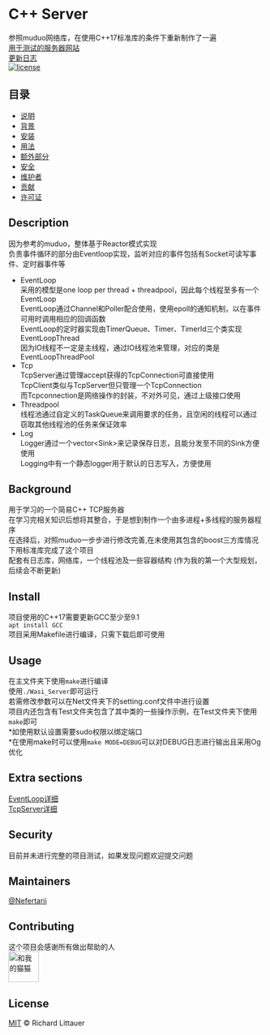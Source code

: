# C++ Server
参照muduo网络库，在使用C++17标准库的条件下重新制作了一遍    
[用于测试的服务器网站](http://webwasi.com/)      
[更新日志](https://github.com/Nefertarii/WebServer/blob/master/ChangeLog.md)  
[![license](https://img.shields.io/badge/license-MIT-blue)](LICENSE)

## 目录
- [说明](#description)
- [背景](#background)
- [安装](#install)
- [用法](#usage)
- [额外部分](#extra-sections)
- [安全](#security)
- [维护者](#maintainers)
- [贡献](#contributing)
- [许可证](#license)

## Description  
因为参考的muduo，整体基于Reactor模式实现  
负责事件循环的部分由Eventloop实现，监听对应的事件包括有Socket可读写事件、定时器事件等  
- EventLoop  
采用的模型是one loop per thread + threadpool，因此每个线程至多有一个EventLoop   
EventLoop通过Channel和Poller配合使用，使用epoll的通知机制，以在事件可用时调用相应的回调函数   
EventLoop的定时器实现由TimerQueue、Timer、TimerId三个类实现   
EventLoopThread  
因为IO线程不一定是主线程，通过IO线程池来管理，对应的类是EventLoopThreadPool   
- Tcp   
TcpServer通过管理accept获得的TcpConnection可直接使用   
TcpClient类似与TcpServer但只管理一个TcpConnection   
而Tcpconnection是网络操作的封装，不对外可见，通过上级接口使用  
- Threadpool  
线程池通过自定义的TaskQueue来调用要求的任务，且空闲的线程可以通过窃取其他线程池的任务来保证效率   
- Log  
Logger通过一个vector\<Sink\>来记录保存日志，且能分发至不同的Sink方便使用   
Logging中有一个静态logger用于默认的日志写入，方便使用  
 
## Background  
用于学习的一个简易C++ TCP服务器  
在学习完相关知识后想将其整合，于是想到制作一个由多进程+多线程的服务器程序  
在选择后，对照muduo一步步进行修改完善,在未使用其包含的boost三方库情况下用标准库完成了这个项目  
配套有日志库，网络库，一个线程池及一些容器结构
(作为我的第一个大型规划，后续会不断更新)     

## Install  
项目使用的C++17需要更新GCC至少至9.1   
```apt install GCC```   
项目采用Makefile进行编译，只需下载后即可使用     

## Usage  
在主文件夹下使用```make```进行编译   
使用```./Wasi_Server```即可运行  
若需修改参数可以在Net文件夹下的setting.conf文件中进行设置  
项目内还包含有Test文件夹包含了其中类的一些操作示例，在Test文件夹下使用```make```即可   
*如使用默认设置需要sudo权限以绑定端口   
*在使用make时可以使用```make MODE=DEBUG```可以对DEBUG日志进行输出且采用Og优化  

## Extra sections  
[EventLoop详细](https://github.com/Nefertarii/WebServer/blob/master/Base/Poll/eventloop.md)  
[TcpServer详细](https://github.com/Nefertarii/WebServer/blob/master/Net/Tcp/tcpserver.md)  

## Security  
目前并未进行完整的项目测试，如果发现问题欢迎提交问题   

## Maintainers  
[@Nefertarii](https://github.com/Nefertarii)  

## Contributing  
这个项目会感谢所有做出帮助的人  
<img src="https://avatars.githubusercontent.com/u/47806751?v=4" height="60" width="60" alt="和我的猫猫">
## License  
[MIT](https://github.com/Nefertarii/WebServer/blob/master/LICENSE) © Richard Littauer   